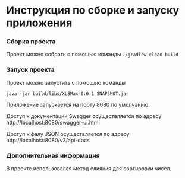 # Инструкция по сборке и запуску приложения

### Сборка проекта

Проект можно собрать с помощью команды 
`./gradlew clean build`

### Запуск проекта

Проект можно запустить с помощью команды

`java -jar build/libs/XLSMax-0.0.1-SNAPSHOT.jar`

Приложение запускается на порту 8080 по умолчанию.

Доступ к документации Swagger осуществляется по адресу 
http://localhost:8080/swagger-ui.html

Доступ к фалу JSON осуществляется по адресу
http://localhost:8080/v3/api-docs


### Дополнительная информация

В проекте использовался метод слияния для сортировки чисел.
